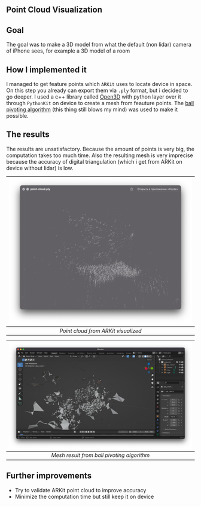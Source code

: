 ## Point Cloud Visualization

## Goal

The goal was to make a 3D model from what the default (non lidar) camera of iPhone sees, for example a 3D model of a room

## How I implemented it

I managed to get feature points which `ARKit` uses to locate device in space. On this step you already can export them via `.ply` format, but i decided to go deeper. I used a c++ library called [Open3D](https://github.com/isl-org/Open3D) with python layer over it through `PythonKit` on device to create a mesh from feauture points. The [ball pivoting algorithm](https://vgc.poly.edu/~csilva/papers/tvcg99.pdf) (this thing still blows my mind) was used to make it possible.

## The results

The results are unsatisfactory. Because the amount of points is very big, the computation takes too much time. Also the resulting mesh is very imprecise because the accuracy of digital triangulation (which i get from ARKit on device without lidar) is low.


|![Point Cloud](pointcloud.png "Point cloud from ARKit visualized")|
|:-:|
|*Point cloud from ARKit visualized*|


|![Mesh Result](meshresult.png "Mesh result from ball pivoting algorithm")|
|:-:|
|*Mesh result from ball pivoting algorithm*|

## Further improvements

- Try to validate ARKit point cloud to improve accuracy
- Minimize the computation time but still keep it on device